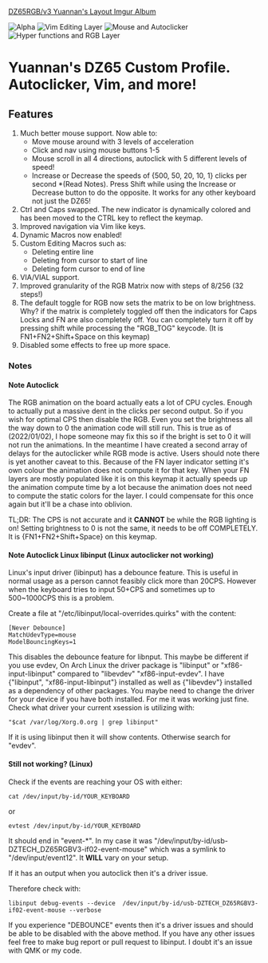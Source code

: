 [DZ65RGB/v3 Yuannan's Layout Imgur Album](https://imgur.com/a/BI2RjgE)

![Alpha](https://i.imgur.com/ikqvrtF.png)
![Vim Editing Layer](https://i.imgur.com/hoBvSRR.png)
![Mouse and Autoclicker](https://i.imgur.com/QWmWaWY.png)
![Hyper functions and RGB Layer](https://i.imgur.com/Zm6Tf6p.png)

# Yuannan's DZ65 Custom Profile. Autoclicker, Vim, and more!

## Features

1. Much better mouse support. Now able to:
	- Move mouse around with 3 levels of acceleration
	- Click and nav using mouse buttons 1-5
	- Mouse scroll in all 4 directions, autoclick with 5 different levels of speed!
	- Increase or Decrease the speeds of {500, 50, 20, 10, 1} clicks per second \*(Read Notes). Press Shift while using the Increase or Decrease button to do the opposite. It works for any other keyboard not just the DZ65!
2. Ctrl and Caps swapped. The new indicator is dynamically colored and has been moved to the CTRL key to reflect the keymap. 
3. Improved navigation via Vim like keys.
4. Dynamic Macros now enabled!
5. Custom Editing Macros such as:
	- Deleting entire line
	- Deleting from cursor to start of line
	- Deleting form cursor to end of line
6. VIA/VIAL support.
7. Improved granularity of the RGB Matrix now with steps of 8/256 (32 steps!)
8. The default toggle for RGB now sets the matrix to be on low brightness. Why? if the matrix is completely toggled off then the indicators for Caps Locks and FN are also completely off. You can completely turn it off by pressing shift while processing the "RGB_TOG" keycode. (It is FN1+FN2+Shift+Space on this keymap)
8. Disabled some effects to free up more space.

### Notes

#### Note Autoclick
The RGB animation on the board actually eats a lot of CPU cycles. Enough to actually put a massive dent in the clicks per second output. So if you wish for optimal CPS then disable the RGB. Even you set the brightness all the way down to 0 the animation code will still run. This is true as of (2022/01/02), I hope someone may fix this so if the bright is set to 0 it will not run the animations. In the meantime I have created a second array of delays for the autoclicker while RGB mode is active. Users should note there is yet another caveat to this. Because of  the FN layer indicator setting it's own colour the animation does not compute it for that key. When your FN layers are mostly populated like it is on this keymap it actually speeds up the animation compute time by a lot because the animation does not need to compute the static colors for the layer. I could compensate for this once again but it'll be a chase into oblivion.

TL;DR: The CPS is not accurate and it **CANNOT** be while the RGB lighting is on! Setting brightness to 0 is not the same, it needs to be off COMPLETELY. It is {FN1+FN2+Shift+Space} on this keymap.

#### Note Autoclick Linux libinput (Linux autoclicker not working)

Linux's input driver (libinput) has a debounce feature. This is useful in normal usage as a person cannot feasibly click more than 20CPS. However when the keyboard tries to input 50+CPS and sometimes up to 500~1000CPS this is a problem.

Create a file at "/etc/libinput/local-overrides.quirks" with the content:

	[Never Debounce]
	MatchUdevType=mouse
	ModelBouncingKeys=1

This disables the debounce feature for libnput. This maybe be different if you use evdev, On Arch Linux the driver package is "libinput" or "xf86-input-libinput" compared to "libevdev" "xf86-input-evdev". I have {"libinput", "xf86-input-libinput"} installed as well as {"libevdev"} installed as a dependency of other packages. You maybe need to change the driver for your device if you have both installed. For me it was working just fine. Check what driver your current xsession is utilizing with: 

	"$cat /var/log/Xorg.0.org | grep libinput"

If it is using libinput then it will show contents. Otherwise search for "evdev".

#### Still not working? (Linux)

Check if the events are reaching your OS with either:

	cat /dev/input/by-id/YOUR_KEYBOARD
or

	evtest /dev/input/by-id/YOUR_KEYBOARD

It should end in "event-\*". In my case it was "/dev/input/by-id/usb-DZTECH_DZ65RGBV3-if02-event-mouse" which was a symlink to "/dev/input/event12". It **WILL** vary on your setup.

If it has an output when you autoclick then it's a driver issue.

Therefore check with:

	libinput debug-events --device  /dev/input/by-id/usb-DZTECH_DZ65RGBV3-if02-event-mouse --verbose

If you experience "DEBOUNCE" events then it's a driver issues and should be able to be disabled with the above method.
If you have any other issues feel free to make bug report or pull request to libinput. I doubt it's an issue with QMK or my code.

